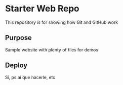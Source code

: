 # Starter Web Repo

This repository is for showing how Git and GitHub work

## Purpose

Sample website with plenty of files for demos

## Deploy

Sí, ps ai que hacerle, etc
